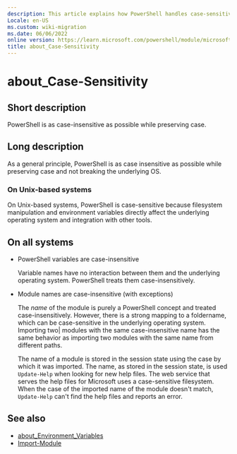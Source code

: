 ```yaml
---
description: This article explains how PowerShell handles case-sensitivity.
Locale: en-US
ms.custom: wiki-migration
ms.date: 06/06/2022
online version: https://learn.microsoft.com/powershell/module/microsoft.powershell.core/about/about_case-sensitivity?view=powershell-7.6&WT.mc_id=ps-gethelp
title: about_Case-Sensitivity
---
```

# about_Case-Sensitivity

## Short description

PowerShell is as case-insensitive as possible while preserving case.

## Long description

As a general principle, PowerShell is as case insensitive as possible while
preserving case and not breaking the underlying OS.

### On Unix-based systems

On Unix-based systems, PowerShell is case-sensitive because filesystem
manipulation and environment variables directly affect the underlying
operating system and integration with other tools.

## On all systems

- PowerShell variables are case-insensitive

  Variable names have no interaction between them and the underlying operating
  system. PowerShell treats them case-insensitively.

- Module names are case-insensitive (with exceptions)

  The _name_ of the module is purely a PowerShell concept and treated
  case-insensitively. However, there is a strong mapping to a foldername, which
  can be case-sensitive in the underlying operating system. Importing two|
  modules with the same case-insensitive name has the same behavior as
  importing two modules with the same name from different paths.

  The name of a module is stored in the session state using the case by which
  it was imported. The name, as stored in the session state, is used
  `Update-Help` when looking for new help files.
  The web service that serves the help files for Microsoft uses a
  case-sensitive filesystem. When the case of the imported name of the module
  doesn't match, `Update-Help` can't find the help files and reports an error.

## See also

- [about_Environment_Variables](about_Environment_Variables.md)
- [Import-Module](xref:Microsoft.PowerShell.Core.Import-Module)
